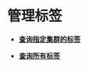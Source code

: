 # 管理标签<a name="css_03_0077"></a>

-   **[查询指定集群的标签](查询指定集群的标签.md)**  

-   **[查询所有标签](查询所有标签.md)**  


